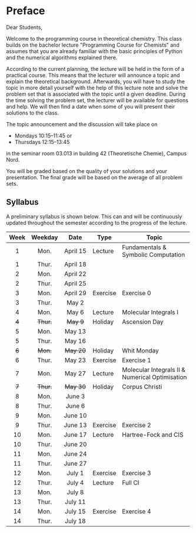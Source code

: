 # Preface

Dear Students,

Welcome to the programming course in theoretical chemistry.
This class builds on the bachelor lecture 
"Programming Course for Chemists" and assumes that you are already
familiar with the basic principles of Python and the numerical 
algorithms explained there. 

According to the current planning, the lecture will be held in
the form of a practical course. This means that the lecturer will
announce a topic and explain the theoretical background.
Afterwards, you will have to study the topic in more detail
yourself with the help of this lecture note and solve the
problem set that is associated with the topic until a given
deadline. During the time solving the problem set, the lecturer
will be available for questions and help.
We will then find a date when some of you will present 
their solutions to the class.

The topic announcement and the discussion will take place on
- Mondays 10:15&ndash;11:45 
or
- Thursdays 12:15&ndash;13:45

in the seminar room 03.013 in building 42 (Theoretische Chemie),
Campus Nord.

You will be graded based on the quality of your solutions and
your presentation. The final grade will be based on the average
of all problem sets.

## Syllabus 

A preliminary syllabus is shown below. This can and will be continuously 
updated throughout the semester according to the progress of the lecture.

| Week|Weekday| Date     | Type         | Topic           |
|:---:|:-----:|:--------:|--------------|-----------------|
|  1  | Mon.  | April 15 | Lecture      | Fundamentals & <br> Symbolic Computation |
|  1  | Thur. | April 18 |              |                 |
|  2  | Mon.  | April 22 |              |                 |
|  2  | Thur. | April 25 |              |                 |
|  3  | Mon.  | April 29 | Exercise     | Exercise 0      
|  3  | Thur. | May 2    |              |                 |
|  4  | Mon.  | May 6    | Lecture      | Molecular Integrals I |
|~~4~~| ~~Thur.~~ | ~~May 9~~ | Holiday | Ascension Day   |
|  5  | Mon.  | May 13   |              |                 |
|  5  | Thur. | May 16   |              |                 |
|~~6~~| ~~Mon.~~ | ~~May 20~~ | Holiday | Whit Monday     |
|  6  | Thur. | May 23   | Exercise     | Exercise 1      |
|  7  | Mon.  | May 27   | Lecture      | Molecular Integrals II & <br> Numerical Optimisation |
|~~7~~| ~~Thur.~~ | ~~May 30~~ | Holiday | Corpus Christi |
|  8  | Mon.  | June 3   |              |                 |
|  8  | Thur. | June 6   |              |                 |
|  9  | Mon.  | June 10  |              |                 |
|  9  | Thur. | June 13  | Exercise     | Exercise 2      |
| 10  | Mon.  | June 17  | Lecture      | Hartree-Fock and CIS |
| 10  | Thur. | June 20  |              |                 |
| 11  | Mon.  | June 24  |              |                 |
| 11  | Thur. | June 27  |              |                 |
| 12  | Mon.  | July 1   | Exercise     | Exercise 3      |
| 12  | Thur. | July 4   | Lecture      | Full CI         |
| 13  | Mon.  | July 8   |              |                 |
| 13  | Thur. | July 11  |              |                 |
| 14  | Mon.  | July 15  | Exercise     | Exercise 4      |
| 14  | Thur. | July 18  |              |                 |

